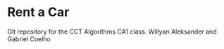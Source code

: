 # Rent a Car
Git repository for the CCT Algorithms CA1 class. Willyan Aleksander and Gabriel Coelho
